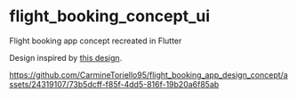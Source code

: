 # flight_booking_concept_ui

Flight booking app concept recreated in Flutter

Design inspired by [this design](https://dribbble.com/shots/13985451-Micro-interaction-Emirates-Airlines).

https://github.com/CarmineToriello95/flight_booking_app_design_concept/assets/24319107/73b5dcff-f85f-4dd5-816f-19b20a6f85ab


